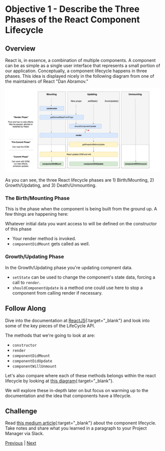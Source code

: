 #   Objective 1 - Describe the Three Phases of the React Component Lifecycle

##  Overview

React is, in essence, a combination of multiple components. A component can be as simple as a single user interface that represents a small portion of our application. Conceptually, a component lifecycle happens in three phases. This idea is displayed nicely in the following diagram from one of the maintainers of React "Dan Abramov."

![React_life_Cycle](./React_life_Cycle.png)

As you can see, the three React lifecycle phases are 1) Birth/Mounting, 2) Growth/Updating, and 3) Death/Unmounting.

### The Birth/Mounting Phase

This is the phase when the component is being built from the ground up. A few things are happening here:

Whatever initial data you want access to will be defined on the constructor of this phase

- Your render method is invoked.
- ```componentDidMount``` gets called as well.

### Growth/Updating Phase

In the Growth/Updating phase you're updating compnent data.

- ```setState``` can be used to change the component's state data, forcing a call to ```render```.
- ```shouldComponentUpdate``` is a method one could use here to stop a component from calling render if necessary.

## Follow Along

Dive into the documentation at [ReactJS](https://reactjs.org/docs/react-component.html#the-component-lifecycle){:target="_blank"} and look into some of the key pieces of the LifeCycle API.

The methods that we're going to look at are:

- ```constructor```
- ```render```
- ```componentDidMount```
- ```componentDidUpdate```
- ```componentWillUnmount```

Let's also compare where each of these methods belongs within the react lifecycle by looking at [this diagram](https://projects.wojtekmaj.pl/react-lifecycle-methods-diagram/){:target="_blank"}.

We will explore these in-depth later on but focus on warming up to the documentation and the idea that components have a lifecycle.


## Challenge

Read [this medium article](https://medium.com/@baphemot/understanding-reactjs-component-life-cycle-823a640b3e8d){:target="_blank"} about the component lifecycle. Take notes and share what you learned in a paragraph to your Project Manager via Slack.


[Previous](../README.md) | [Next](./Object_2.md)